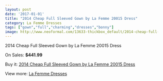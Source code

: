 ```yaml
---
layout: post
date: '2017-01-01'
title: "2014 Cheap Full Sleeved Gown by La Femme 20015 Dress"
category: La Femme Dresses
tags: ["gown","full","charming","dresses","bonny"]
image: http://www.neoformal.com/13633-thickbox_default/2014-cheap-full-sleeved-gown-by-la-femme-20015-dress.jpg
---
```

2014 Cheap Full Sleeved Gown by La Femme 20015 Dress

On Sales: **$441.99**
<a href="https://www.neoformal.com/en/la-femme-dresses-2014/4707-2014-cheap-full-sleeved-gown-by-la-femme-20015-dress.html"><amp-img layout="responsive" width="600" height="600" src="//www.neoformal.com/13633-thickbox_default/2014-cheap-full-sleeved-gown-by-la-femme-20015-dress.jpg" alt="2014 Cheap Full Sleeved Gown by La Femme 20015 Dress 0" /></a>
<a href="https://www.neoformal.com/en/la-femme-dresses-2014/4707-2014-cheap-full-sleeved-gown-by-la-femme-20015-dress.html"><amp-img layout="responsive" width="600" height="600" src="//www.neoformal.com/13634-thickbox_default/2014-cheap-full-sleeved-gown-by-la-femme-20015-dress.jpg" alt="2014 Cheap Full Sleeved Gown by La Femme 20015 Dress 1" /></a>
<a href="https://www.neoformal.com/en/la-femme-dresses-2014/4707-2014-cheap-full-sleeved-gown-by-la-femme-20015-dress.html"><amp-img layout="responsive" width="600" height="600" src="//www.neoformal.com/13635-thickbox_default/2014-cheap-full-sleeved-gown-by-la-femme-20015-dress.jpg" alt="2014 Cheap Full Sleeved Gown by La Femme 20015 Dress 2" /></a>

Buy it: [2014 Cheap Full Sleeved Gown by La Femme 20015 Dress](https://www.neoformal.com/en/la-femme-dresses-2014/4707-2014-cheap-full-sleeved-gown-by-la-femme-20015-dress.html "2014 Cheap Full Sleeved Gown by La Femme 20015 Dress")

View more: [La Femme Dresses](https://www.neoformal.com/en/56-la-femme-dresses-2014 "La Femme Dresses")